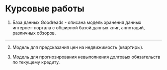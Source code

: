 # Курсовые работы 

1. База данных Goodreads - описана модель хранения данных интернет-портала с обширной базой данных книг, аннотаций, различных обзоров.
---
2. Модель для предсказания цен на недвижимость (квартиры).

3. Модель для прогнозирования невыполнения долговых обязательств по текущему кредиту. 
